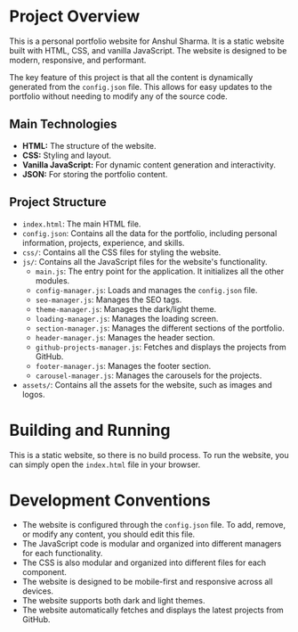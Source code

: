 # Project Overview

This is a personal portfolio website for Anshul Sharma. It is a static website built with HTML, CSS, and vanilla JavaScript. The website is designed to be modern, responsive, and performant.

The key feature of this project is that all the content is dynamically generated from the `config.json` file. This allows for easy updates to the portfolio without needing to modify any of the source code.

## Main Technologies

*   **HTML:** The structure of the website.
*   **CSS:** Styling and layout.
*   **Vanilla JavaScript:** For dynamic content generation and interactivity.
*   **JSON:** For storing the portfolio content.

## Project Structure

*   `index.html`: The main HTML file.
*   `config.json`: Contains all the data for the portfolio, including personal information, projects, experience, and skills.
*   `css/`: Contains all the CSS files for styling the website.
*   `js/`: Contains all the JavaScript files for the website's functionality.
    *   `main.js`: The entry point for the application. It initializes all the other modules.
    *   `config-manager.js`: Loads and manages the `config.json` file.
    *   `seo-manager.js`: Manages the SEO tags.
    *   `theme-manager.js`: Manages the dark/light theme.
    *   `loading-manager.js`: Manages the loading screen.
    *   `section-manager.js`: Manages the different sections of the portfolio.
    *   `header-manager.js`: Manages the header section.
    *   `github-projects-manager.js`: Fetches and displays the projects from GitHub.
    *   `footer-manager.js`: Manages the footer section.
    *   `carousel-manager.js`: Manages the carousels for the projects.
*   `assets/`: Contains all the assets for the website, such as images and logos.

# Building and Running

This is a static website, so there is no build process. To run the website, you can simply open the `index.html` file in your browser.

# Development Conventions

*   The website is configured through the `config.json` file. To add, remove, or modify any content, you should edit this file.
*   The JavaScript code is modular and organized into different managers for each functionality.
*   The CSS is also modular and organized into different files for each component.
*   The website is designed to be mobile-first and responsive across all devices.
*   The website supports both dark and light themes.
*   The website automatically fetches and displays the latest projects from GitHub.
